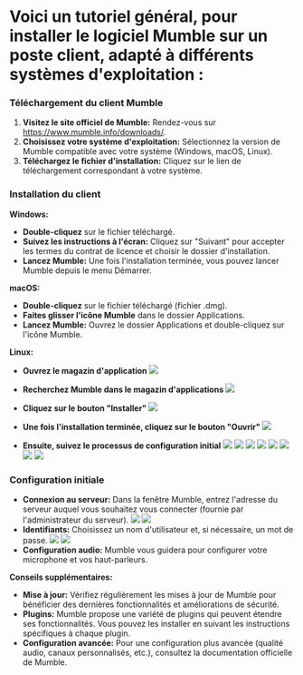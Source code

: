 # **Voici un tutoriel général, pour installer le logiciel Mumble sur un poste client, adapté à différents systèmes d'exploitation :**

### Téléchargement du client Mumble

1. **Visitez le site officiel de Mumble:** Rendez-vous sur https://www.mumble.info/downloads/.
2. **Choisissez votre système d'exploitation:** Sélectionnez la version de Mumble compatible avec votre système (Windows, macOS, Linux).
3. **Téléchargez le fichier d'installation:** Cliquez sur le lien de téléchargement correspondant à votre système.

### Installation du client

**Windows:**

- **Double-cliquez** sur le fichier téléchargé.
- **Suivez les instructions à l'écran:** Cliquez sur "Suivant" pour accepter les termes du contrat de licence et choisir le dossier d'installation.
- **Lancez Mumble:** Une fois l'installation terminée, vous pouvez lancer Mumble depuis le menu Démarrer.

**macOS:**

- **Double-cliquez** sur le fichier téléchargé (fichier .dmg).
- **Faites glisser l'icône Mumble** dans le dossier Applications.
- **Lancez Mumble:** Ouvrez le dossier Applications et double-cliquez sur l'icône Mumble.

**Linux:**

- **Ouvrez le magazin d'application**
![](Ressources/install_user1.png)

- **Recherchez Mumble dans le magazin d'applications** 
![](Ressources/install_user2.png)

- **Cliquez sur le bouton "Installer"**
![](Ressources/install_user3.png)

- **Une fois l'installation terminée, cliquez sur le bouton "Ouvrir"**
![](Ressources/install_user4.png)

- **Ensuite, suivez le processus de configuration initial**
![](Ressources/installation_mumble_2.png)
![](Ressources/installation_mumble_3.png)
![](Ressources/installation_mumble_4.png)
![](https://github.com/WildCodeSchool/TSSR-2411-P1-G2/blob/main/Ressources/installation%20mumble%205.png?raw=true)
![](https://github.com/WildCodeSchool/TSSR-2411-P1-G2/blob/main/Ressources/installation%20mumble%206.png?raw=true)
![](https://github.com/WildCodeSchool/TSSR-2411-P1-G2/blob/main/Ressources/installation_mumble%20_7.png?raw=true)
![](https://github.com/WildCodeSchool/TSSR-2411-P1-G2/blob/main/Ressources/installation_mumble_8.png?raw=true)
![](https://github.com/WildCodeSchool/TSSR-2411-P1-G2/blob/main/Ressources/installation_mumble_9.png?raw=true)

### Configuration initiale

- **Connexion au serveur:** Dans la fenêtre Mumble, entrez l'adresse du serveur auquel vous souhaitez vous connecter (fournie par l'administrateur du serveur).
![](https://github.com/WildCodeSchool/TSSR-2411-P1-G2/blob/main/Ressources/installation_mumble_10.png?raw=true)
![](https://github.com/WildCodeSchool/TSSR-2411-P1-G2/blob/main/Ressources/installation%20mumble%2011.png?raw=true)
- **Identifiants:** Choisissez un nom d'utilisateur et, si nécessaire, un mot de passe.
![](https://github.com/WildCodeSchool/TSSR-2411-P1-G2/blob/main/Ressources/installation%20mumble%2012.png?raw=true)
![](https://github.com/WildCodeSchool/TSSR-2411-P1-G2/blob/main/Ressources/installation%20mumble%2013.png?raw=true)
- **Configuration audio:** Mumble vous guidera pour configurer votre microphone et vos haut-parleurs.

**Conseils supplémentaires:**

- **Mise à jour:** Vérifiez régulièrement les mises à jour de Mumble pour bénéficier des dernières fonctionnalités et améliorations de sécurité.
- **Plugins:** Mumble propose une variété de plugins qui peuvent étendre ses fonctionnalités. Vous pouvez les installer en suivant les instructions spécifiques à chaque plugin.
- **Configuration avancée:** Pour une configuration plus avancée (qualité audio, canaux personnalisés, etc.), consultez la documentation officielle de Mumble.
